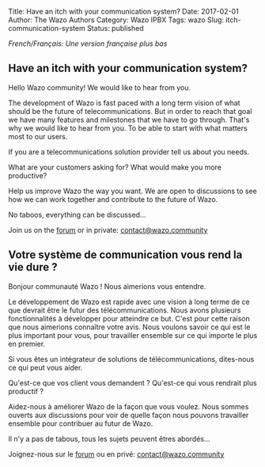 Title: Have an itch with your communication system?
Date: 2017-02-01
Author: The Wazo Authors
Category: Wazo IPBX
Tags: wazo
Slug: itch-communication-system
Status: published

*French/Français: Une version française plus bas*

Have an itch with your communication system?
--------------------------------------------

Hello Wazo community! We would like to hear from you.

The development of Wazo is fast paced with a long term vision
of what should be the future of telecommunications. But in order
to reach that goal we have many features and milestones that we
have to go through. That's why we would like to hear from you. To
be able to start with what matters most to our users.

If you are a telecommunications solution provider tell us about you needs.

What are your customers asking for?
What would make you more productive?

Help us improve Wazo the way you want. We are open to discussions
to see how we can work together and contribute to the future of Wazo.

No taboos, everything can be discussed...

Join us on the [forum](https://projects.wazo.community/boards/1/topics/8911)
or in private: contact@wazo.community


Votre système de communication vous rend la vie dure ?
------------------------------------------------------

Bonjour communauté Wazo ! Nous aimerions vous entendre.

Le développement de Wazo est rapide avec une vision à long terme de ce
que devrait être le futur des télécommunications. Nous avons plusieurs
fonctionnalités à développer pour atteindre ce but. C'est
pour cette raison que nous aimerions connaître votre avis. Nous voulons
savoir ce qui est le plus important pour vous, pour travailler ensemble
sur ce qui importe le plus en premier.

Si vous êtes un intégrateur de solutions de télécommunications, dites-nous
ce qui peut vous aider.

Qu'est-ce que vos client vous demandent ?
Qu'est-ce qui vous rendrait plus productif ?

Aidez-nous à améliorer Wazo de la façon que vous voulez. Nous sommes ouverts
aux discussions pour voir de quelle façon nous pouvons travailler ensemble
pour contribuer au futur de Wazo.

Il n'y a pas de tabous, tous les sujets peuvent êtres abordés...

Joignez-nous sur le [forum](https://projects.wazo.community/boards/8/topics/8915)
ou en privé: contact@wazo.community
